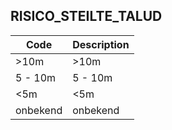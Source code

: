 ## RISICO_STEILTE_TALUD				
				
|	Code	|	Description	|
|	---	|	---	|
|	>10m	|	>10m	|
|	5 - 10m	|	5 - 10m	|
|	<5m	|	<5m	|
|	onbekend	|	onbekend	|
